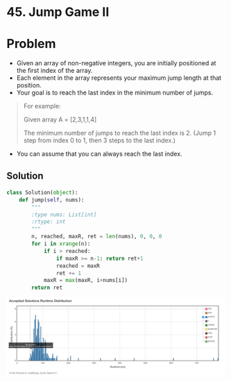 # 45. Jump Game II

# Problem
- Given an array of non-negative integers, you are initially positioned at the first index of the array.
- Each element in the array represents your maximum jump length at that position.
- Your goal is to reach the last index in the minimum number of jumps.

> For example:
> 
> Given array A = [2,3,1,1,4]
> 
> The minimum number of jumps to reach the last index is 2. (Jump 1 step from index 0 to 1, then 3 steps to the last index.)

- You can assume that you can always reach the last index.

## Solution
```python
class Solution(object):
    def jump(self, nums):
        """
        :type nums: List[int]
        :rtype: int
        """
        n, reached, maxR, ret = len(nums), 0, 0, 0
        for i in xrange(n):
            if i > reached:
                if maxR >= n-1: return ret+1
                reached = maxR
                ret += 1
            maxR = max(maxR, i+nums[i])
        return ret
```

![pic](pic.png)
